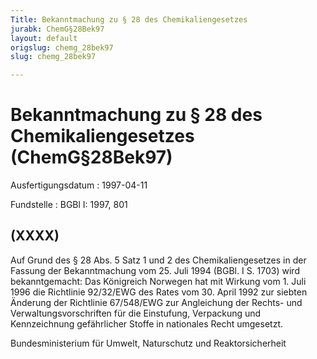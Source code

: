 ```yaml
---
Title: Bekanntmachung zu § 28 des Chemikaliengesetzes
jurabk: ChemG§28Bek97
layout: default
origslug: chemg_28bek97
slug: chemg_28bek97

---
```


# Bekanntmachung zu § 28 des Chemikaliengesetzes (ChemG§28Bek97)

Ausfertigungsdatum
:   1997-04-11

Fundstelle
:   BGBl I: 1997, 801



## (XXXX)

Auf Grund des § 28 Abs. 5 Satz 1 und 2 des Chemikaliengesetzes in der Fassung der Bekanntmachung vom 25. Juli 1994 (BGBl. I S. 1703) wird bekanntgemacht:
Das Königreich Norwegen hat mit Wirkung vom 1. Juli 1996 die Richtlinie 92/32/EWG des Rates vom 30. April 1992 zur siebten Änderung der Richtlinie 67/548/EWG zur Angleichung der Rechts- und Verwaltungsvorschriften für die Einstufung, Verpackung und Kennzeichnung gefährlicher Stoffe in nationales Recht umgesetzt.

Bundesministerium für Umwelt, Naturschutz und Reaktorsicherheit

